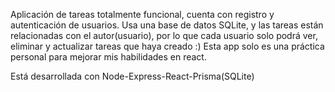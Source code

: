 Aplicación de tareas totalmente funcional, cuenta con registro y autenticación de usuarios.
Usa una base de datos SQLite, y las tareas están relacionadas con el autor(usuario), por lo que cada usuario solo podrá ver, eliminar y actualizar tareas que haya creado :)
Esta app solo es una práctica personal para mejorar mis habilidades en react.

Está desarrollada con Node-Express-React-Prisma(SQLite)
